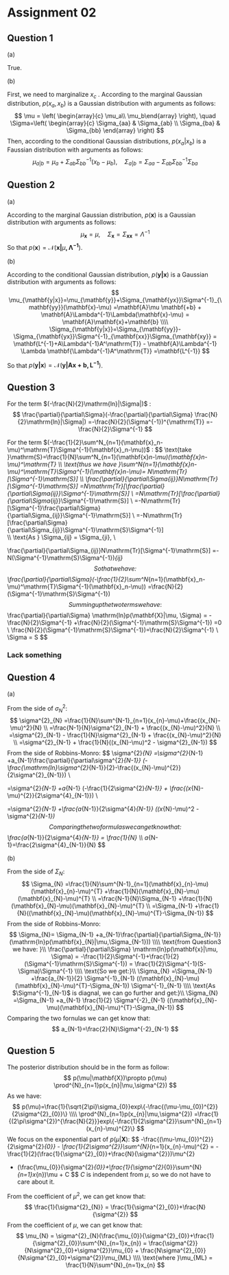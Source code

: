 # Assignment 02





## Question 1

(a) 

True.

(b) 

First, we need to marginalize $x_{c}$ . According to the marginal Gaussian distribution,  $p(x_{a}, x_{b})$ is a Gaussian distribution with arguments as follows:
$$
\mu = \left( \begin{array}{c} \mu_a\\ \mu_b\end{array} \right), \quad
\Sigma=\left( \begin{array}{c} \Sigma_{aa} & \Sigma_{ab} \\  
								\Sigma_{ba} & \Sigma_{bb} \end{array} \right)
$$
Then, according to the conditional Gaussian distributions, $p(x_{a}|x_{b})$ is a Faussian distribution with arguments as follows:
$$
\mu_{a|b}=\mu_{a}+\Sigma_{ab}\Sigma^{-1}_{bb}(x_{b}-\mu_{b}), \quad 
\Sigma_{a|b}=\Sigma_{aa}-\Sigma_{ab}\Sigma^{-1}_{bb}\Sigma_{ba}
$$




## Question 2

(a)

According to the marginal Gaussian distribution, $p(\mathbf{x})$ is a Gaussian distribution with arguments as follows:
$$
\mu_{\mathbf{x}} = \mu, \quad \Sigma_{\mathbf{x}}= \Sigma_{\mathbf{x}\mathbf{x}}= \Lambda^{-1}
$$
So that $p(\mathbf{x})=\mathcal{N}(\mathbf{x|}\mu\mathbf{, \Lambda^{-1}})$.

(b)

According to the conditional Gaussian distribution, $p(\mathbf{y|x})$ is a Gaussian distribution with arguments as follows:
$$
\mu_{\mathbf{y|x}}=\mu_{\mathbf{y}}+\Sigma_{\mathbf{yx}}\Sigma^{-1}_{\mathbf{yy}}(\mathbf{x}-\mu)
=\mathbf{A}\mu \mathbf{+b} + \mathbf{A}\Lambda^{-1}\Lambda(\mathbf{x}-\mu)
= \mathbf{A}\mathbf{x}+\mathbf{b}
\\\\
\Sigma_{\mathbf{y|x}}=\Sigma_{\mathbf{yy}}-\Sigma_{\mathbf{yx}}\Sigma^{-1}_{\mathbf{xx}}\Sigma_{\mathbf{xy}}
= \mathbf{L^{-1}+A\Lambda^{-1}A^\mathrm{T}} - \mathbf{A}\Lambda^{-1} \Lambda \mathbf{\Lambda^{-1}A^\mathrm{T}}
=\mathbf{L^{-1}}
$$


So that $p(\mathbf{y|x})=\mathcal{N}(\mathbf{y|Ax+b, L^{-1}})$.







## Question 3

For the term $(-\frac{N}{2}\mathrm{ln}|\Sigma|)$ :
$$
\frac{\partial}{\partial\Sigma}(-\frac{\partial}{\partial\Sigma} \frac{N}{2}\mathrm{ln}|\Sigma|)
=-\frac{N}{2}(\Sigma^{-1})^{\mathrm{T}}
=-\frac{N}{2}\Sigma^{-1}
$$


For the term $(-\frac{1}{2}\sum^N_{n=1}(\mathbf{x}_n-\mu)^\mathrm{T}\Sigma^{-1}(\mathbf{x}_n-\mu))$ :
$$
\text{take }\mathrm{S}=\frac{1}{N}\sum^N_{n=1}(\mathbf{x}_n-\mu)(\mathbf{x}_n-\mu)^\mathrm{T}
\\\\
\text{thus we have }\sum^N_{n=1}(\mathbf{x}_n-\mu)^\mathrm{T}\Sigma^{-1}(\mathbf{x}_n-\mu)=
N\mathrm{Tr}[\Sigma^{-1}\mathrm{S}]
\\\\
\frac{\partial}{\partial\Sigma_{ij}}N\mathrm{Tr}[\Sigma^{-1}\mathrm{S}]
=N\mathrm{Tr}[\frac{\partial}{\partial\Sigma_{ij}}\Sigma^{-1}\mathrm{S}]  \\
=N\mathrm{Tr}[\frac{\partial}{\partial\Sigma_{ij}}\Sigma^{-1}\mathrm{S}]  \\
=-N\mathrm{Tr}[\Sigma^{-1}\frac{\partial\Sigma}{\partial\Sigma_{ij}}\Sigma^{-1}\mathrm{S}]  \\
=-N\mathrm{Tr}[\frac{\partial\Sigma}{\partial\Sigma_{ij}}\Sigma^{-1}\mathrm{S}\Sigma^{-1}]  
\\\\
\text{As } \Sigma_{ij} = \Sigma_{ji},  \\

\frac{\partial}{\partial\Sigma_{ij}}N\mathrm{Tr}[\Sigma^{-1}\mathrm{S}]
=-N(\Sigma^{-1}\mathrm{S}\Sigma^{-1})_{ij}
$$
So that we have:
$$
\frac{\partial}{\partial\Sigma}(-\frac{1}{2}\sum^N_{n=1}(\mathbf{x}_n-\mu)^\mathrm{T}\Sigma^{-1}(\mathbf{x}_n-\mu))
=\frac{N}{2}(\Sigma^{-1}\mathrm{S}\Sigma^{-1})
$$
Summing up the two terms we have:
$$
\frac{\partial}{\partial\Sigma} \mathrm{ln}p(\mathbf{X}|\mu, \Sigma) = -\frac{N}{2}\Sigma^{-1} 
+\frac{N}{2}(\Sigma^{-1}\mathrm{S}\Sigma^{-1})
=0
\\
\frac{N}{2}(\Sigma^{-1}\mathrm{S}\Sigma^{-1})=\frac{N}{2}\Sigma^{-1} 
\\
\Sigma = S
$$


### Lack something







## Question 4

(a)

From the side of $\sigma^{2}_{N}$:
$$
\sigma^{2}_{N}
=\frac{1}{N}\sum^{N-1}_{n=1}(x_{n}-\mu)+\frac{(x_{N}-\mu)^2}{N}  \\
=\frac{N-1}{N}\sigma^{2}_{N-1} + \frac{(x_{N}-\mu)^2}{N}  \\
=\sigma^{2}_{N-1} - \frac{1}{N}\sigma^{2}_{N-1} + \frac{(x_{N}-\mu)^2}{N}  \\
=\sigma^{2}_{N-1} + \frac{1}{N}((x_{N}-\mu)^2 - \sigma^{2}_{N-1})
$$
From the side of Robbins-Monro:
$$
\sigma^{2}_{N}
=\sigma^{2}_{N-1} 
+a_{N-1}\frac{\partial}{\partial\sigma^{2}_{N-1}}
(-\frac{\mathrm{ln}\sigma^{2}_{N-1}}{2}-\frac{(x_{N}-\mu)^{2}}{2\sigma^{2}_{N-1}})  \\

=\sigma^{2}_{N-1}
+a_{N-1}
(-\frac{1}{2\sigma^{2}_{N-1}} + \frac{(x_{N}-\mu)^{2}}{2\sigma^{4}_{N-1}})  \\

=\sigma^{2}_{N-1}
+\frac{a_{N-1}}{2\sigma^{4}_{N-1}}
((x_{N}-\mu)^2 - \sigma^{2}_{N-1})
$$
Comparing the two formulas we can get know that:
$$
\frac{a_{N-1}}{2\sigma^{4}_{N-1}} = \frac{1}{N}
\\\\
a_{N-1}=\frac{2\sigma^{4}_{N-1}}{N}
$$


(b)

From the side of $\Sigma_{N}$:
$$
\Sigma_{N}
=\frac{1}{N}\sum^{N-1}_{n=1}(\mathbf{x}_{n}-\mu)(\mathbf{x}_{n}-\mu)^{T}
+\frac{1}{N}(\mathbf{x}_{N}-\mu)(\mathbf{x}_{N}-\mu)^{T}
\\
=\frac{N-1}{N}\Sigma_{N-1}
+\frac{1}{N}(\mathbf{x}_{N}-\mu)(\mathbf{x}_{N}-\mu)^{T}
\\
=\Sigma_{N-1}
+\frac{1}{N}((\mathbf{x}_{N}-\mu)(\mathbf{x}_{N}-\mu)^{T}-\Sigma_{N-1})
$$
From the side of Robbins-Monro:
$$
\Sigma_{N}=
\Sigma_{N-1}
+a_{N-1}\frac{\partial}{\partial\Sigma_{N-1}}
(\mathrm{ln}p(\mathbf{x}_{N}|\mu,\Sigma_{N-1}))
\\\\
\text{from Question3 we have: }\\
\frac{\partial}{\partial\Sigma} \mathrm{ln}p(\mathbf{x}|\mu, \Sigma) 
= -\frac{1}{2}\Sigma^{-1}+\frac{1}{2}(\Sigma^{-1}\mathrm{S}\Sigma^{-1})
= \frac{1}{2}\Sigma^{-1}(S-\Sigma)\Sigma^{-1}
\\\\
\text{So we get:}\\
\Sigma_{N}
=\Sigma_{N-1}
+\frac{a_{N-1}}{2}
\Sigma^{-1}_{N-1} ((\mathbf{x}_{N}-\mu)(\mathbf{x}_{N}-\mu)^{T}-\Sigma_{N-1}) \Sigma^{-1}_{N-1}
\\\\
\text{As $\Sigma^{-1}_{N-1}$ is diagnal, we can go further and get:}\\
\Sigma_{N}
=\Sigma_{N-1}
+a_{N-1}
\frac{1}{2} \Sigma^{-2}_{N-1} ((\mathbf{x}_{N}-\mu)(\mathbf{x}_{N}-\mu)^{T}-\Sigma_{N-1})
$$
Comparing the two fornulas we can get know that:
$$
a_{N-1}=\frac{2}{N}\Sigma^{-2}_{N-1}
$$


## Question 5

The posterior distribution should be in the form as follow:
$$
p(\mu|\mathbf{X})\propto p(\mu) \prod^{N}_{n=1}p(x_{n}|\mu,\sigma^{2})
$$
As we have:
$$
p(\mu)=\frac{1}{\sqrt{2\pi}\sigma_{0}}exp\{-\frac{(\mu-\mu_{0})^{2}}{2\sigma^{2}_{0}}\}
\\\\
\prod^{N}_{n=1}p(x_{n}|\mu,\sigma^{2})
=\frac{1}{(2\pi\sigma^{2})^{\frac{N}{2}}}exp\{-\frac{1}{2\sigma^{2}}\sum^{N}_{n=1}(x_{n}-\mu)^{2}\}
$$
We focus on the exponential part of $p(\mu|\mathbf{X})$:
$$
-\frac{(\mu-\mu_{0})^{2}}{2\sigma^{2}_{0}} - \frac{1}{2\sigma^{2}}\sum^{N}_{n=1}(x_{n}-\mu)^{2}
= -\frac{1}{2}(\frac{1}{\sigma^{2}_{0}}+\frac{N}{\sigma^{2}})\mu^{2} 
+ (\frac{\mu_{0}}{\sigma^{2}_{0}}+\frac{1}{\sigma^{2}_{0}}\sum^{N}_{n=1}x_{n})\mu + C
$$
$C$ is independent from $\mu$, so we do not have to care about it.

From the coefficient of $\mu^{2}$, we can get know that:
$$
\frac{1}{\sigma^{2}_{N}} = \frac{1}{\sigma^{2}_{0}}+\frac{N}{\sigma^{2}}
$$
From the coefficient of $\mu$, we can get know that:
$$
\mu_{N}
= \sigma^{2}_{N}(\frac{\mu_{0}}{\sigma^{2}_{0}}+\frac{1}{\sigma^{2}_{0}}\sum^{N}_{n=1}x_{n})
= \frac{\sigma^{2}}{N\sigma^{2}_{0}+\sigma^{2}}\mu_{0} + \frac{N\sigma^{2}_{0}}{N\sigma^{2}_{0}+\sigma^{2}}\mu_{ML}
\\\\
\text{where }\mu_{ML} = \frac{1}{N}\sum^{N}_{n=1}x_{n}
$$




























